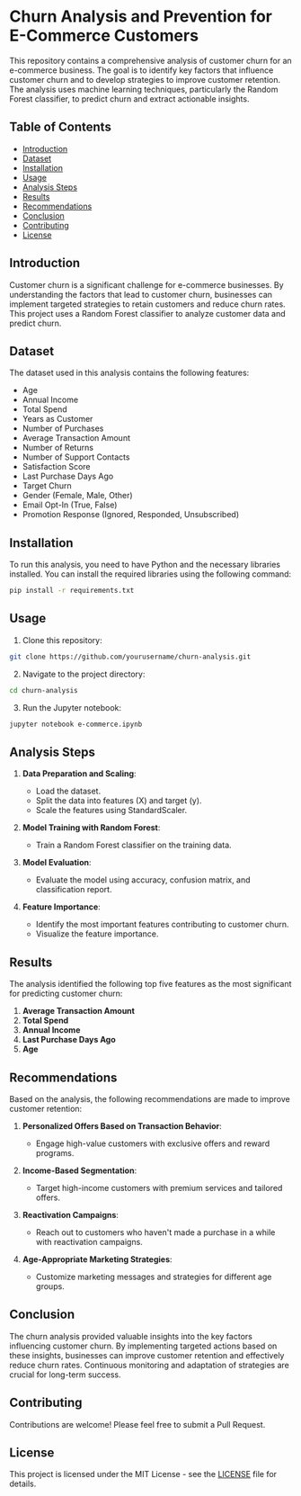 # Churn Analysis and Prevention for E-Commerce Customers

This repository contains a comprehensive analysis of customer churn for an e-commerce business. The goal is to identify key factors that influence customer churn and to develop strategies to improve customer retention. The analysis uses machine learning techniques, particularly the Random Forest classifier, to predict churn and extract actionable insights.

## Table of Contents

- [Introduction](#introduction)
- [Dataset](#dataset)
- [Installation](#installation)
- [Usage](#usage)
- [Analysis Steps](#analysis-steps)
- [Results](#results)
- [Recommendations](#recommendations)
- [Conclusion](#conclusion)
- [Contributing](#contributing)
- [License](#license)

## Introduction

Customer churn is a significant challenge for e-commerce businesses. By understanding the factors that lead to customer churn, businesses can implement targeted strategies to retain customers and reduce churn rates. This project uses a Random Forest classifier to analyze customer data and predict churn.

## Dataset

The dataset used in this analysis contains the following features:

- Age
- Annual Income
- Total Spend
- Years as Customer
- Number of Purchases
- Average Transaction Amount
- Number of Returns
- Number of Support Contacts
- Satisfaction Score
- Last Purchase Days Ago
- Target Churn
- Gender (Female, Male, Other)
- Email Opt-In (True, False)
- Promotion Response (Ignored, Responded, Unsubscribed)

## Installation

To run this analysis, you need to have Python and the necessary libraries installed. You can install the required libraries using the following command:

```bash
pip install -r requirements.txt
```

## Usage

1. Clone this repository:

```bash
git clone https://github.com/yourusername/churn-analysis.git
```

2. Navigate to the project directory:

```bash
cd churn-analysis
```

3. Run the Jupyter notebook:

```bash
jupyter notebook e-commerce.ipynb
```

## Analysis Steps

1. **Data Preparation and Scaling**:
   - Load the dataset.
   - Split the data into features (X) and target (y).
   - Scale the features using StandardScaler.

2. **Model Training with Random Forest**:
   - Train a Random Forest classifier on the training data.

3. **Model Evaluation**:
   - Evaluate the model using accuracy, confusion matrix, and classification report.

4. **Feature Importance**:
   - Identify the most important features contributing to customer churn.
   - Visualize the feature importance.

## Results

The analysis identified the following top five features as the most significant for predicting customer churn:

1. **Average Transaction Amount**
2. **Total Spend**
3. **Annual Income**
4. **Last Purchase Days Ago**
5. **Age**

## Recommendations

Based on the analysis, the following recommendations are made to improve customer retention:

1. **Personalized Offers Based on Transaction Behavior**:
   - Engage high-value customers with exclusive offers and reward programs.

2. **Income-Based Segmentation**:
   - Target high-income customers with premium services and tailored offers.

3. **Reactivation Campaigns**:
   - Reach out to customers who haven't made a purchase in a while with reactivation campaigns.

4. **Age-Appropriate Marketing Strategies**:
   - Customize marketing messages and strategies for different age groups.

## Conclusion

The churn analysis provided valuable insights into the key factors influencing customer churn. By implementing targeted actions based on these insights, businesses can improve customer retention and effectively reduce churn rates. Continuous monitoring and adaptation of strategies are crucial for long-term success.

## Contributing

Contributions are welcome! Please feel free to submit a Pull Request.

## License

This project is licensed under the MIT License - see the [LICENSE](LICENSE) file for details.
